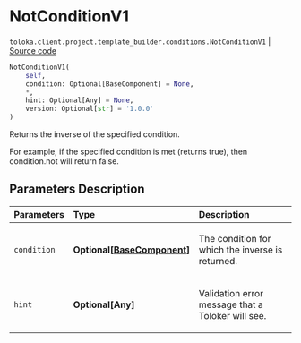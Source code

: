 # NotConditionV1
`toloka.client.project.template_builder.conditions.NotConditionV1` | [Source code](https://github.com/Toloka/toloka-kit/blob/v1.1.3/src/client/project/template_builder/conditions.py#L181)

```python
NotConditionV1(
    self,
    condition: Optional[BaseComponent] = None,
    *,
    hint: Optional[Any] = None,
    version: Optional[str] = '1.0.0'
)
```

Returns the inverse of the specified condition.


For example, if the specified condition is met (returns true), then condition.not will return false.

## Parameters Description

| Parameters | Type | Description |
| :----------| :----| :-----------|
`condition`|**Optional\[[BaseComponent](toloka.client.project.template_builder.base.BaseComponent.md)\]**|<p>The condition for which the inverse is returned.</p>
`hint`|**Optional\[Any\]**|<p>Validation error message that a Toloker will see.</p>
